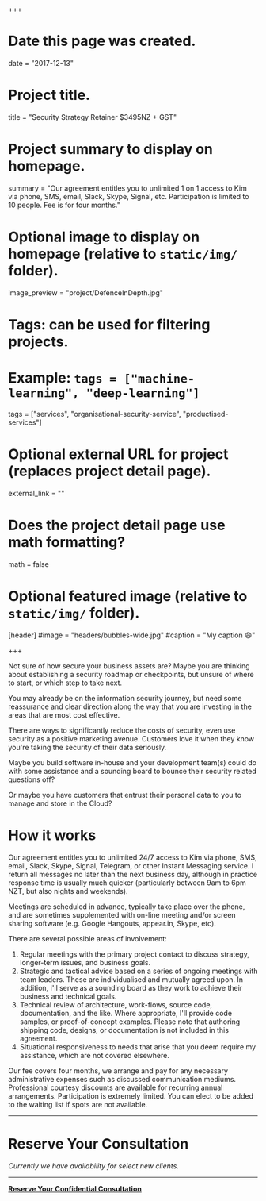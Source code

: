 +++
# Date this page was created.
date = "2017-12-13"

# Project title.
title = "Security Strategy Retainer $3495NZ + GST"

# Project summary to display on homepage.
summary = "Our agreement entitles you to unlimited 1 on 1 access to Kim via phone, SMS, email, Slack, Skype, Signal, etc. Participation is limited to 10 people. Fee is for four months."

# Optional image to display on homepage (relative to `static/img/` folder).
image_preview = "project/DefenceInDepth.jpg"

# Tags: can be used for filtering projects.
# Example: `tags = ["machine-learning", "deep-learning"]`
tags = ["services", "organisational-security-service", "productised-services"]

# Optional external URL for project (replaces project detail page).
external_link = ""

# Does the project detail page use math formatting?
math = false

# Optional featured image (relative to `static/img/` folder).
[header]
#image = "headers/bubbles-wide.jpg"
#caption = "My caption :smile:"

+++

Not sure of how secure your business assets are?
Maybe you are thinking about establishing a security roadmap or checkpoints, but unsure of where to start, or which step to take next.

You may already be on the information security journey, but need some reassurance and clear direction along the way that you are investing in the areas that are most cost effective.


There are ways to significantly reduce the costs of security, even use security as a positive marketing avenue. Customers love it when they know you're taking the security of their data seriously.


Maybe you build software in-house and your development team(s) could do with some assistance and a sounding board to bounce their security related questions off?

Or maybe you have customers that entrust their personal data to you to manage and store in the Cloud?

# How it works

Our agreement entitles you to unlimited 24/7 access to Kim via phone, SMS, email, Slack, Skype, Signal, Telegram, or other Instant Messaging service. I return all messages no later than the next business day, although in practice response time is usually much quicker (particularly between 9am to 6pm NZT, but also nights and weekends).

Meetings are scheduled in advance, typically take place over the phone, and are sometimes supplemented with on-line meeting and/or screen sharing software (e.g. Google Hangouts, appear.in, Skype, etc).

There are several possible areas of involvement:

1. Regular meetings with the primary project contact to discuss strategy, longer-term issues, and business goals.
2. Strategic and tactical advice based on a series of ongoing meetings with team leaders. These are individualised and mutually agreed upon. In addition, I'll serve as a sounding board as they work to achieve their business and technical goals.
3. Technical review of architecture, work-flows, source code, documentation, and the like. Where appropriate, I'll provide code samples, or proof-of-concept examples. Please note that authoring shipping code, designs, or documentation is not included in this agreement.
4. Situational responsiveness to needs that arise that you deem require my assistance, which are not covered elsewhere.

Our fee covers four months, we arrange and pay for any necessary administrative expenses such as discussed communication mediums. Professional courtesy discounts are available for recurring annual arrangements. Participation is extremely limited. You can elect to be added to the waiting list if spots are not available.

---

# Reserve Your Consultation

_Currently we have availability for select new clients._

---

<a class="btn btn-primary btn-outline" href="../../#contact"><b>Reserve Your Confidential Consultation</b></a>

<br>

